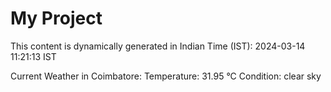 # My Project

This content is dynamically generated in Indian Time (IST): 2024-03-14 11:21:13 IST


Current Weather in Coimbatore:
Temperature: 31.95 °C
Condition: clear sky
